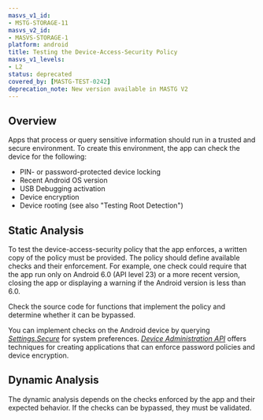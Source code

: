 ```yaml
---
masvs_v1_id:
- MSTG-STORAGE-11
masvs_v2_id:
- MASVS-STORAGE-1
platform: android
title: Testing the Device-Access-Security Policy
masvs_v1_levels:
- L2
status: deprecated
covered_by: [MASTG-TEST-0242]
deprecation_note: New version available in MASTG V2
---
```


## Overview

Apps that process or query sensitive information should run in a trusted and secure environment. To create this environment, the app can check the device for the following:

- PIN- or password-protected device locking
- Recent Android OS version
- USB Debugging activation
- Device encryption
- Device rooting (see also "Testing Root Detection")

## Static Analysis

To test the device-access-security policy that the app enforces, a written copy of the policy must be provided. The policy should define available checks and their enforcement. For example, one check could require that the app run only on Android 6.0 (API level 23) or a more recent version, closing the app or displaying a warning if the Android version is less than 6.0.

Check the source code for functions that implement the policy and determine whether it can be bypassed.

You can implement checks on the Android device by querying  [_Settings.Secure_](https://developer.android.com/reference/android/provider/Settings.Secure.html "Settings.Secure") for system preferences. [_Device Administration API_](https://developer.android.com/guide/topics/admin/device-admin.html "Device Administration API") offers techniques for creating applications that can enforce password policies and device encryption.

## Dynamic Analysis

The dynamic analysis depends on the checks enforced by the app and their expected behavior. If the checks can be bypassed, they must be validated.
